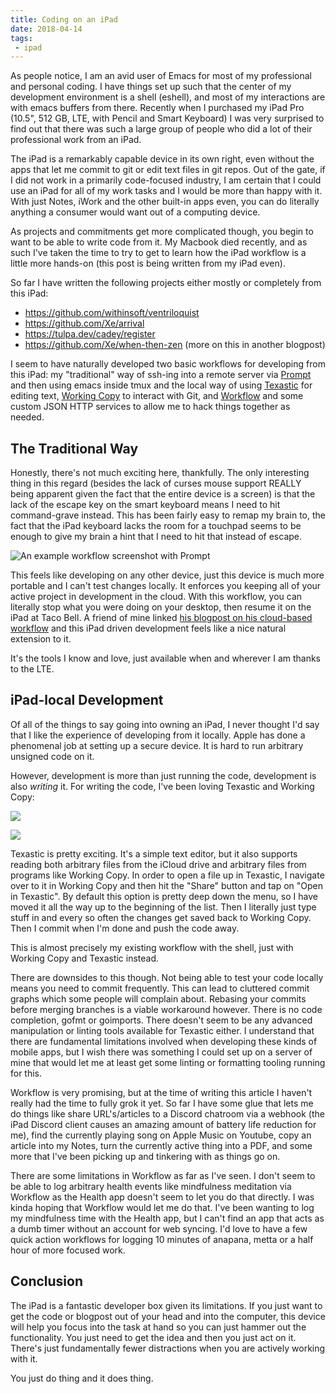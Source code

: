 ```yaml
---
title: Coding on an iPad
date: 2018-04-14
tags:
 - ipad
---
```


As people notice, I am an avid user of Emacs for most of my professional and
personal coding. I have things set up such that the center of my development
environment is a shell (eshell), and most of my interactions are with emacs
buffers from there. Recently when I purchased my iPad Pro (10.5", 512 GB, LTE,
with Pencil and Smart Keyboard) I was very surprised to find out that there was
such a large group of people who did a lot of their professional work from an
iPad.

The iPad is a remarkably capable device in its own right, even without the apps
that let me commit to git or edit text files in git repos. Out of the gate, if
I did not work in a primarily code-focused industry, I am certain that I could
use an iPad for all of my work tasks and I would be more than happy with it.
With just Notes, iWork and the other built-in apps even, you can do literally
anything a consumer would want out of a computing device.

As projects and commitments get more complicated though, you begin to want to
be able to write code from it. My Macbook died recently, and as such I've 
taken the time to try to get to learn how the iPad workflow is a little more
hands-on (this post is being written from my iPad even).

So far I have written the following projects either mostly or completely from
this iPad:

- https://github.com/withinsoft/ventriloquist
- https://github.com/Xe/arrival
- https://tulpa.dev/cadey/register
- https://github.com/Xe/when-then-zen (more on this in another blogpost)

I seem to have naturally developed two basic workflows for developing from this
iPad: my "traditional" way of ssh-ing into a remote server via [Prompt][prompt]
and then using emacs inside tmux and the local way of using [Texastic][texastic]
for editing text, [Working Copy][workingcopy] to interact with Git, and [Workflow][workflow]
and some custom JSON HTTP services to allow me to hack things together as
needed.

## The Traditional Way

Honestly, there's not much exciting here, thankfully. The only interesting
thing in this regard (besides the lack of curses mouse support REALLY being
apparent given the fact that the entire device is a screen) is that the lack
of the escape key on the smart keyboard means I need to hit command-grave
instead. This has been fairly easy to remap my brain to, the fact that the 
iPad keyboard lacks the room for a touchpad seems to be enough to give my brain
a hint that I need to hit that instead of escape. 

![An example workflow screenshot with Prompt](https://i.imgur.com/owGRo5x.png)

This feels like developing on any other device, just this device is much more
portable and I can't test changes locally. It enforces you keeping all of your
active project in development in the cloud. With this workflow, you can
literally stop what you were doing on your desktop, then resume it on the iPad
at Taco Bell. A friend of mine linked [his blogpost on his cloud-based workflow][ceruleiscloud]
and this iPad driven development feels like a nice natural extension to it.

It's the tools I know and love, just available when and wherever I am thanks to
the LTE.

## iPad-local Development

Of all of the things to say going into owning an iPad, I never thought I'd say
that I like the experience of developing from it locally. Apple has done a 
phenomenal job at setting up a secure device. It is hard to run arbitrary 
unsigned code on it.

However, development is more than just running the code, development is also
_writing_ it. For writing the code, I've been loving Texastic and Working Copy:

![](https://i.imgur.com/5RVt52w.png)

![](https://i.imgur.com/XTWoOAY.jpg)

Texastic is pretty exciting. It's a simple text editor, but it also supports
reading both arbitrary files from the iCloud drive and arbitrary files from
programs like Working Copy. In order to open a file up in Texastic, I 
navigate over to it in Working Copy and then hit the "Share" button and tap
on "Open in Texastic". By default this option is pretty deep down the menu, so
I have moved it all the way up to the beginning of the list. Then I literally
just type stuff in and every so often the changes get saved back to Working
Copy. Then I commit when I'm done and push the code away.

This is almost precisely my existing workflow with the shell, just with 
Working Copy and Texastic instead.

There are downsides to this though. Not being able to test your code locally
means you need to commit frequently. This can lead to cluttered commit graphs
which some people will complain about. Rebasing your commits before merging
branches is a viable workaround however. There is no code completion, gofmt or 
goimports. There doesn't seem to be any advanced manipulation or linting tools
available for Texastic either. I understand that there are fundamental 
limitations involved when developing these kinds of mobile apps, but I wish 
there was something I could set up on a server of mine that would let me at
least get some linting or formatting tooling running for this.

Workflow is very promising, but at the time of writing this article I haven't
really had the time to fully grok it yet. So far I have some glue that lets me
do things like share URL's/articles to a Discord chatroom via a webhook (the
iPad Discord client causes an amazing amount of battery life reduction for me),
find the currently playing song on Apple Music on Youtube, copy an article into
my Notes, turn the currently active thing into a PDF, and some more that I've
been picking up and tinkering with as things go on.

There are some limitations in Workflow as far as I've seen. I don't seem to be
able to log arbitrary health events like mindfulness meditation via Workflow as
the Health app doesn't seem to let you do that directly. I was kinda hoping 
that Workflow would let me do that. I've been wanting to log my mindfulness 
time with the Health app, but I can't find an app that acts as a dumb timer
without an account for web syncing. I'd love to have a few quick action 
workflows for logging 10 minutes of anapana, metta or a half hour of more
focused work.

## Conclusion

The iPad is a fantastic developer box given its limitations. If you just want
to get the code or blogpost out of your head and into the computer, this device
will help you focus into the task at hand so you can just hammer out the 
functionality. You just need to get the idea and then you just act on it.
There's just fundamentally fewer distractions when you are actively working
with it.

You just do thing and it does thing.

[prompt]: https://itunes.apple.com/us/app/prompt-2/id917437289?mt=8
[texastic]: https://itunes.apple.com/us/app/textastic-code-editor-6/id1049254261?mt=8
[workingcopy]: https://itunes.apple.com/us/app/working-copy/id896694807?mt=8
[workflow]: https://www.workflow.is
[ceruleiscloud]: https://elliot.pro/blog/working-in-the-cloud.html
